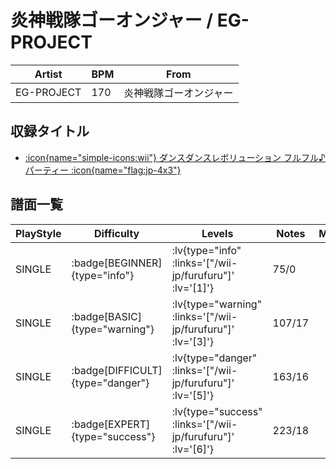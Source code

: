 # 炎神戦隊ゴーオンジャー / EG-PROJECT

|Artist|BPM|From|
|------|---|----|
|EG-PROJECT|170|炎神戦隊ゴーオンジャー|

## 収録タイトル

- [ :icon{name="simple-icons:wii"} ダンスダンスレボリューション フルフル♪パーティー :icon{name="flag:jp-4x3"} ](/wii-jp/furufuru)

## 譜面一覧

|PlayStyle|Difficulty|Levels|Notes|Movie|
|---------|----------|------|-----|-----|
|SINGLE| :badge[BEGINNER]{type="info"} | :lv{type="info" :links='["/wii-jp/furufuru"]' :lv='[1]'} |75/0||
|SINGLE| :badge[BASIC]{type="warning"} | :lv{type="warning" :links='["/wii-jp/furufuru"]' :lv='[3]'} |107/17||
|SINGLE| :badge[DIFFICULT]{type="danger"} | :lv{type="danger" :links='["/wii-jp/furufuru"]' :lv='[5]'} |163/16||
|SINGLE| :badge[EXPERT]{type="success"} | :lv{type="success" :links='["/wii-jp/furufuru"]' :lv='[6]'} |223/18||
